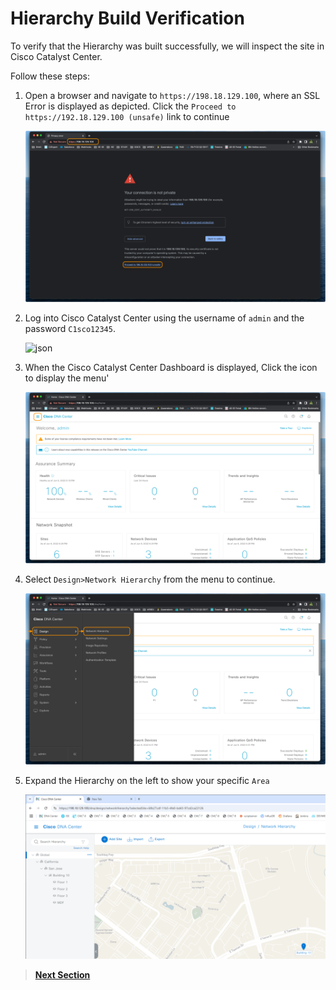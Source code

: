 # Hierarchy Build Verification

To verify that the Hierarchy was built successfully, we will inspect the site in Cisco Catalyst Center.

Follow these steps:

1. Open a browser and navigate to `https://198.18.129.100`, where an SSL Error is displayed as depicted. Click the `Proceed to https://192.18.129.100 (unsafe)` link to continue

   ![json](./assets/DNAC-SSLERROR.png?raw=true "Import JSON")

2. Log into Cisco Catalyst Center using the username of `admin` and the password `C1sco12345`.

   ![json](./assets/DNAC-Login.png?raw=true "Import JSON")

3. When the Cisco Catalyst Center Dashboard is displayed, Click the  icon to display the menu'

   ![json](./assets/DNAC-Menu.png?raw=true "Import JSON")

4. Select `Design>Network Hierarchy` from the menu to continue.

   ![json](./assets/DNAC-Menu-Hierarchy.png?raw=true "Import JSON")

5. Expand the Hierarchy on the left to show your specific `Area`

   ![json](./assets/dnac-hierarchy-built.png?raw=true "Import JSON")

> [**Next Section**](./07-summary.md)
